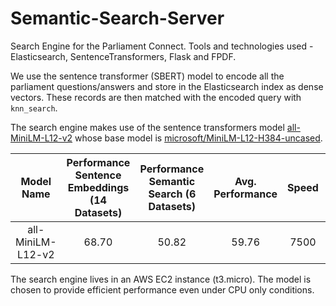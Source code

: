 # Semantic-Search-Server

Search Engine for the Parliament Connect. Tools and technologies used - Elasticsearch, SentenceTransformers, Flask and FPDF.

We use the sentence transformer (SBERT) model to encode all the parliament questions/answers and store in the Elasticsearch index as dense vectors.
These records are then matched with the encoded query with `knn_search`.

The search engine makes use of the sentence transformers model 
[all-MiniLM-L12-v2](https://huggingface.co/sentence-transformers/all-MiniLM-L12-v2) 
whose base model is [microsoft/MiniLM-L12-H384-uncased](https://huggingface.co/microsoft/MiniLM-L12-H384-uncased).

|Model Name          |Performance Sentence Embeddings (14 Datasets)  |Performance Semantic Search (6 Datasets)  |Avg. Performance  |Speed  |Model Size  |
|:------------------:|:---------------------------------------------:|:----------------------------------------:|:----------------:|:-----:|:----------:|
|all-MiniLM-L12-v2   |68.70                                          |50.82                                     |59.76             |7500   |120 MB      |


The search engine lives in an AWS EC2 instance (t3.micro). The model is chosen to provide efficient performance even under CPU only conditions.

